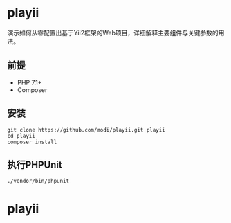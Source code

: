 # playii

演示如何从零配置出基于Yii2框架的Web项目，详细解释主要组件与关键参数的用法。

## 前提

- PHP 7.1+
- Composer

## 安装

```
git clone https://github.com/modi/playii.git playii
cd playii
composer install
```

## 执行PHPUnit

`./vendor/bin/phpunit`
# playii
